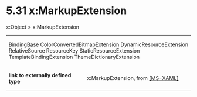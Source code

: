 <html dir="LTR" xmlns:mshelp="http://msdn.microsoft.com/mshelp" xmlns:ddue="http://ddue.schemas.microsoft.com/authoring/2003/5" xmlns:xlink="http://www.w3.org/1999/xlink" xmlns:tool="http://www.microsoft.com/tooltip"><body><input type="hidden" id="userDataCache" class="userDataStyle"><input type="hidden" id="hiddenScrollOffset"><img id="dropDownImage" style="display:none; height:0; width:0;" src="../local/drpdown.gif"><img id="dropDownHoverImage" style="display:none; height:0; width:0;" src="../local/drpdown_orange.gif"><img id="collapseImage" style="display:none; height:0; width:0;" src="../local/collapse.gif"><img id="expandImage" style="display:none; height:0; width:0;" src="../local/exp.gif"><img id="collapseAllImage" style="display:none; height:0; width:0;" src="../local/collall.gif"><img id="expandAllImage" style="display:none; height:0; width:0;" src="../local/expall.gif"><img id="copyImage" style="display:none; height:0; width:0;" src="../local/copycode.gif"><img id="copyHoverImage" style="display:none; height:0; width:0;" src="../local/copycodeHighlight.gif"><div id="header"><h1 class="heading">5.31 x:MarkupExtension</h1></div><div id="mainSection"><div id="mainBody"><div id="allHistory" class="saveHistory" onsave="saveAll()" onload="loadAll()"></div>
				<p xmlns:wsd="http://wsdev.schemas.microsoft.com/authoring/2008/2" xmlns:msxsl="urn:schemas-microsoft-com:xslt" xmlns:script="urn:script" xmlns:build="urn:build">
				</p>
			<div id="sectionSection0" class="section" name="collapseableSection"><content xmlns="http://ddue.schemas.microsoft.com/authoring/2003/5" xmlns:wsd="http://wsdev.schemas.microsoft.com/authoring/2008/2" xmlns:msxsl="urn:schemas-microsoft-com:xslt" xmlns:script="urn:script" xmlns:build="urn:build">
				</content></div><div id="sectionSection1" class="section" name="collapseableSection"><content xmlns="http://ddue.schemas.microsoft.com/authoring/2003/5" xmlns:wsd="http://wsdev.schemas.microsoft.com/authoring/2008/2" xmlns:msxsl="urn:schemas-microsoft-com:xslt" xmlns:script="urn:script" xmlns:build="urn:build">
					<p xmlns="">
						<mshelp:link keywords="32151b2e-6b09-45cd-afba-003da191b81a" tabindex="0">x:Object</mshelp:link> &gt; x:MarkupExtension</p>
					<p xmlns=""><b></b></p><table class="ProtocolAuthoredTable" xmlns=""><tr>
								<td colspan="2">
									<p>
										<mshelp:link keywords="8076b62f-d0ce-4527-996a-7216bc78c397" tabindex="0">BindingBase</mshelp:link> <mshelp:link keywords="328d80b1-07b0-46bb-8738-fabde8ce716a" tabindex="0">ColorConvertedBitmapExtension</mshelp:link> <mshelp:link keywords="e4f69bfb-5a89-4cc3-9a17-9f9a297a180b" tabindex="0">DynamicResourceExtension</mshelp:link> <mshelp:link keywords="764e6807-264c-4ff8-8d3e-0bafd35ff535" tabindex="0">RelativeSource</mshelp:link> <mshelp:link keywords="7147e381-5148-4474-b8b9-3da9d108934e" tabindex="0">ResourceKey</mshelp:link> <mshelp:link keywords="069818d1-e37b-45ed-b066-6070656b9d2b" tabindex="0">StaticResourceExtension</mshelp:link> <mshelp:link keywords="a38f3193-66c6-42ea-acb6-b7d323c60640" tabindex="0">TemplateBindingExtension</mshelp:link> <mshelp:link keywords="77a5a8d6-5c64-40a0-9b3e-fccf841af96f" tabindex="0">ThemeDictionaryExtension</mshelp:link></p>
								</td>
							</tr><tr>
							<td>
								<p>
									<b>link to externally defined type</b>
								</p>
							</td>
							<td>
								<p>x:MarkupExtension, from <a href="https://go.microsoft.com/fwlink/?linkid=845196" alt="" target="_blank"><linktext xmlns="http://ddue.schemas.microsoft.com/authoring/2003/5">[MS-XAML]</linktext></a></p>
							</td>
						</tr></table>
				</content></div><!--[if gte IE 5]>
			<tool:tip element="languageFilterToolTip" avoidmouse="false"/>
		<![endif]--></div><a name="feedback"></a><span></span></div></body></html>
